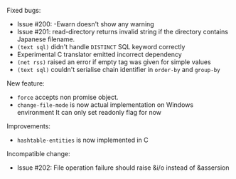 Fixed bugs:

- Issue #200: -Ewarn doesn't show any warning
- Issue #201: read-directory returns invalid string if the directory contains Japanese filename.
- `(text sql)` didn't handle `DISTINCT` SQL keyword correctly
- Experimental C translator emitted incorrect dependency
- `(net rss)` raised an error if empty tag was given for simple values
- `(text sql)` couldn't serialise chain identifier in `order-by` and `group-by`

New feature:

- `force` accepts non promise object.
- `change-file-mode` is now actual implementation on Windows environment
   It can only set readonly flag for now

Improvements:

- `hashtable-entities` is now implemented in C

Incompatible change:

- Issue #202: File operation failure should raise &i/o instead of &assersion